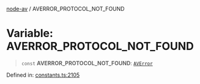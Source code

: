 [node-av](../globals.md) / AVERROR\_PROTOCOL\_NOT\_FOUND

# Variable: AVERROR\_PROTOCOL\_NOT\_FOUND

> `const` **AVERROR\_PROTOCOL\_NOT\_FOUND**: [`AVError`](../type-aliases/AVError.md)

Defined in: [constants.ts:2105](https://github.com/seydx/av/blob/f8631fc881b394300b1479f511d55cf1c370a87f/src/constants/constants.ts#L2105)
